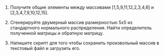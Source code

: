1) Получите общие элементы между массивами [1,5,9,11,12,2,3,4,6] и [2,3,4,7,9,10,12,15].

2) Сгенерируйте двумерный массив размерностью 5х5 из стандартного нормального распределения. Найти определитель полученной матрицы и обратную матрицу.

3) Напишите скрипт для того чтобы сохранить произвольный массив в текстовый файл и загрузить его.